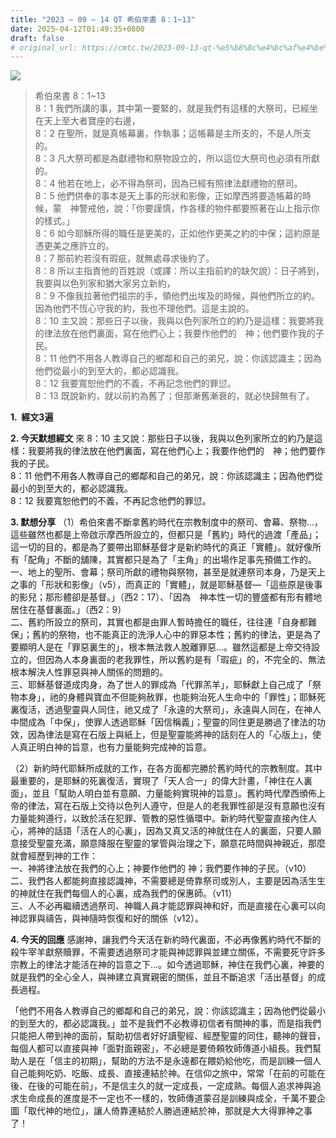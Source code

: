 ```yaml
---
title: "2023 – 09 – 14 QT 希伯來書 8：1~13"
date: 2025-04-12T01:49:35+0800
draft: false
# original_url: https://cmtc.tw/2023-09-13-qt-%e5%b8%8c%e4%bc%af%e4%be%86%e6%9b%b8-8%ef%bc%9a113
---
```


![](/images/qt.jpg)
> 希伯來書 8：1\~13  
> 8：1 我們所講的事，其中第一要緊的，就是我們有這樣的大祭司，已經坐在天上至大者寶座的右邊，  
> 8：2 在聖所，就是真帳幕裏，作執事；這帳幕是主所支的，不是人所支的。  
> 8：3 凡大祭司都是為獻禮物和祭物設立的，所以這位大祭司也必須有所獻的。  
> 8：4 他若在地上，必不得為祭司，因為已經有照律法獻禮物的祭司。  
> 8：5 他們供奉的事本是天上事的形狀和影像，正如摩西將要造帳幕的時候，蒙　神警戒他，說：「你要謹慎，作各樣的物件都要照著在山上指示你的樣式。」  
> 8：6 如今耶穌所得的職任是更美的，正如他作更美之約的中保；這約原是憑更美之應許立的。  
> 8：7 那前約若沒有瑕疵，就無處尋求後約了。  
> 8：8 所以主指責他的百姓說（或譯：所以主指前約的缺欠說）：日子將到，我要與以色列家和猶大家另立新約，  
> 8：9 不像我拉著他們祖宗的手，領他們出埃及的時候，與他們所立的約。因為他們不恆心守我的約，我也不理他們。這是主說的。  
> 8：10 主又說：那些日子以後，我與以色列家所立的約乃是這樣：我要將我的律法放在他們裏面，寫在他們心上；我要作他們的　神；他們要作我的子民。  
> 8：11 他們不用各人教導自己的鄉鄰和自己的弟兄，說：你該認識主；因為他們從最小的到至大的，都必認識我。  
> 8：12 我要寬恕他們的不義，不再記念他們的罪愆。  
> 8：13 既說新約，就以前約為舊了；但那漸舊漸衰的，就必快歸無有了。

**1.  經文3遍**

**2. 今天默想經文**
來 8：10 主又說：那些日子以後，我與以色列家所立的約乃是這樣：我要將我的律法放在他們裏面，寫在他們心上；我要作他們的　神；他們要作我的子民。  
8：11 他們不用各人教導自己的鄉鄰和自己的弟兄，說：你該認識主；因為他們從最小的到至大的，都必認識我。  
8：12 我要寬恕他們的不義，不再記念他們的罪愆。

**3. 默想分享**
（1）希伯來書不斷拿舊約時代在宗教制度中的祭司、會幕、祭物…，這些雖然也都是上帝啟示摩西所設立的，但都只是「舊約」時代的過渡「產品」；這一切的目的，都是為了要帶出耶穌基督才是新約時代的真正「實體」。就好像所有「配角」不斷的舖陳，其實都只是為了「主角」的出場作足事先預備工作的。  
一、地上的聖所、會幕；祭司所獻的禮物與祭物，甚至是就連祭司本身，乃是天上之事的「形狀和影像」（v5），而真正的「實體」，就是耶穌基督—「這些原是後事的影兒；那形體卻是基督。」（西2：17）、「因為　神本性一切的豐盛都有形有體地居住在基督裏面。」（西2：9）  
二、舊約所設立的祭司，其實也都是由罪人暫時擔任的職任，往往連「自身都難保」；舊約的祭物，也不能真正的洗淨人心中的罪惡本性；舊約的律法，更是為了要顯明人是在「罪惡裏生的」，根本無法救人脫離罪惡…。雖然這都是上帝交待設立的，但因為人本身裏面的老我罪性，所以舊約是有「瑕疵」的，不完全的、無法根本解決人性罪惡與神人關係的問題的。  
三、耶穌基督道成肉身，為了世人的罪成為「代罪羔羊」，耶穌獻上自己成了「祭物本身」，祂的身體與寶血不但能夠赦罪，也能夠治死人生命中的「罪性」；耶穌死裏復活，透過聖靈與人同住，祂又成了「永遠的大祭司」，永遠與人同在，在神人中間成為「中保」，使罪人透過耶穌「因信稱義」；聖靈的同住更是勝過了律法的功效，因為律法是寫在石版上與紙上，但是聖靈能將神的話刻在人的「心版上」，使人真正明白神的旨意，也有力量能夠完成神的旨意。

（2）新約時代耶穌所成就的工作，在各方面都完勝於舊約時代的宗教制度。其中最重要的，是耶穌的死裏復活，實現了「天人合一」的偉大計畫，「神住在人裏面」，並且「幫助人明白並有意願、力量能夠實現神的旨意」。舊約時代摩西頒佈上帝的律法，寫在石版上交待以色列人遵守，但是人的老我罪性卻是沒有意願也沒有力量能夠遵行，以致於活在犯罪、管教的惡性循環中。新約時代聖靈直接內住人心，將神的話語「活在人的心裏」，因為又真又活的神就住在人的裏面，只要人願意接受聖靈充滿，願意降服在聖靈的掌管與治理之下，願意花時間與神親近，那麼就會經歷到神的工作：  
一、神將律法放在我們的心上；神要作他們的 神；我們要作神的子民。（v10）  
二、我們各人都能夠直接認識神，不需要總是倚靠祭司或別人，主要是因為活生生的神就住在我們每個人的心裏，成為我們的保惠師。（v11）  
三、人不必再繼續透過祭司、神職人員才能認罪與神和好，而是直接在心裏可以向神認罪與禱告，與神隨時恢復和好的關係（v12）。

**4. 今天的回應**
感謝神，讓我們今天活在新約時代裏面，不必再像舊約時代不斷的殺牛宰羊獻祭贖罪，不需要透過祭司才能與神認罪與並建立關係，不需要死守許多宗教上的律法才能活在神的旨意之下…。如今透過耶穌，神住在我們心裏，神要的就是我們的全心全人，與神建立真實親密的關係，並且不斷追求「活出基督」的成長過程。

「他們不用各人教導自己的鄉鄰和自己的弟兄，說：你該認識主；因為他們從最小的到至大的，都必認識我。」並不是我們不必教導初信者有關神的事，而是指我們只能把人帶到神的面前，幫助初信者好好讀聖經、經歷聖靈的同住，聽神的聲音，每個人都可以直接與神「面對面親密」，不必總是要倚頼牧師傳道小組長。我們幫助人是在「信主的初期」，幫助的方法不是永遠都在餵奶給他吃，而是訓練一個人自己能夠吃奶、吃飯、成長、直接連結於神。在信仰之旅中，常常「在前的可能在後、在後的可能在前」，不是信主久的就一定成長，一定成熟。每個人追求神與追求生命成長的進度是不一定也不一樣的，牧師傳道蒙召是訓練與成全，千萬不要企圖「取代神的地位」，讓人倚靠連結於人勝過連結於神，那就是大大得罪神之事了！
